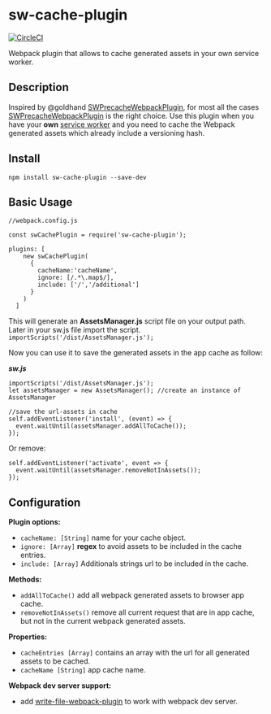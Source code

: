 # sw-cache-plugin
[![CircleCI][circleci-img]][circleci-url]


Webpack plugin that allows to cache generated assets in your own service worker.


Description
-------
Inspired by @goldhand [SWPrecacheWebpackPlugin][sw-precache-webpack], for most all the cases [SWPrecacheWebpackPlugin][sw-precache-webpack] is the right choice. Use this plugin when you have your
**own** [service worker][0e425270] and you need to cache the Webpack generated assets which already include
a versioning hash.

## Install
`npm install sw-cache-plugin --save-dev`

## Basic Usage
```
//webpack.config.js

const swCachePlugin = require('sw-cache-plugin');

plugins: [
    new swCachePlugin(
      {
        cacheName:'cacheName',
        ignore: [/.*\.map$/],
        include: ['/','/additional']
      }
    )
  ]
```
  This will generate an **AssetsManager.js** script file on your output path. Later in your sw.js file
import the script.
`importScripts('/dist/AssetsManager.js');`

Now you can use it to save the generated assets in the app cache as follow:

***sw.js***
```
importScripts('/dist/AssetsManager.js');
let assetsManager = new AssetsManager(); //create an instance of AssetsManager

//save the url-assets in cache
self.addEventListener('install', (event) => {  
  event.waitUntil(assetsManager.addAllToCache());
});
```
Or remove:
```
self.addEventListener('activate', event => {  
  event.waitUntil(assetsManager.removeNotInAssets());
});
```
## Configuration

**Plugin options:**
- `cacheName: [String]` name for your cache object.
- `ignore: [Array]` **regex** to avoid assets to be included in the cache entries.
- `include: [Array]` Additionals strings url to be included in the cache.

**Methods:**
- `addAllToCache()` add all webpack generated assets to browser app cache.
- `removeNotInAssets()` remove all current request that are in app cache, but not in the current
                        webpack generated assets.

**Properties:**
- `cacheEntries [Array]` contains an array with the url for all generated assets to be cached.
- `cacheName [String]` app cache name.

**Webpack dev server support:**
- add [write-file-webpack-plugin][69fb7c2c] to work with webpack dev server.
 

  [69fb7c2c]: https://github.com/gajus/write-file-webpack-plugin "write-file-plugin"


[sw-precache-webpack]: https://github.com/goldhand/sw-precache-webpack-plugin
[circleci-url]: https://circleci.com/gh/Hosar/sw-cache-plugin
[circleci-img]: https://circleci.com/gh/Hosar/sw-cache-plugin.svg?style=svg
  [0e425270]: https://developer.mozilla.org/en-US/docs/Web/API/Service_Worker_API/Using_Service_Workers "sw-worker"

